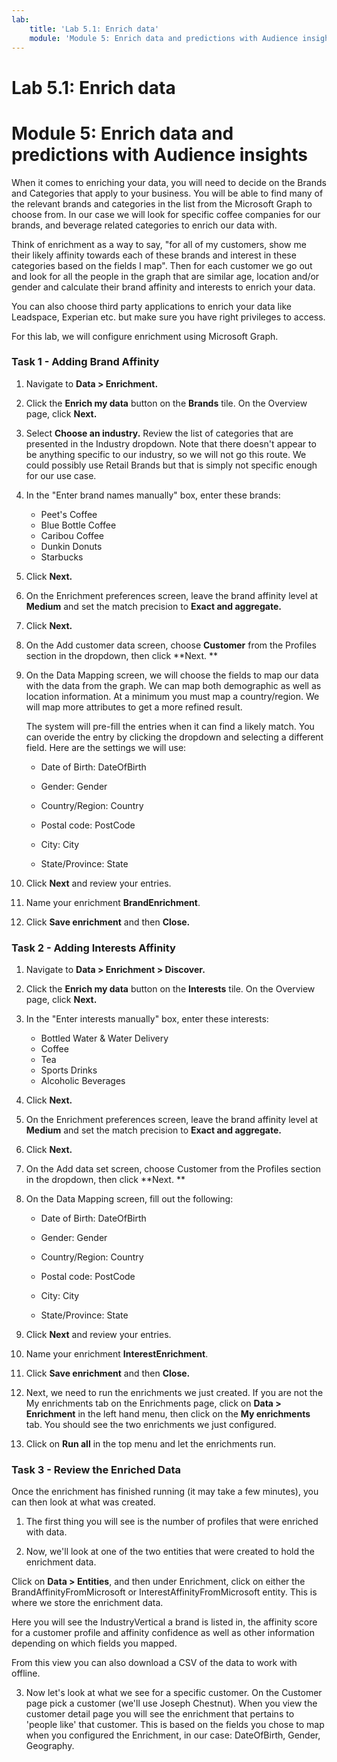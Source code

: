 ```yaml
---
lab:
    title: 'Lab 5.1: Enrich data'
    module: 'Module 5: Enrich data and predictions with Audience insights'
---
```


# Lab 5.1: Enrich data
# Module 5: Enrich data and predictions with Audience insights

When it comes to enriching your data, you will need to decide on the Brands and Categories that apply to your business. You will be able to find many of the relevant brands and categories in the list from the Microsoft Graph to choose from. In our case we will look for specific coffee companies for our brands, and beverage related categories to enrich our data with. 

Think of enrichment as a way to say, "for all of my customers, show me their likely affinity towards each of these brands and interest in these categories based on the fields I map". Then for each customer we go out and look for all the people in the graph that are similar age, location and/or gender and calculate their brand affinity and interests to enrich your data. 

You can also choose third party applications to enrich your data like Leadspace, Experian etc. but make sure you have right privileges to access. 

For this lab, we will configure enrichment using Microsoft Graph. 

### Task 1 - Adding Brand Affinity 

1. Navigate to **Data > Enrichment.** 

2. Click the **Enrich my data** button on the **Brands** tile. On the Overview page, click **Next.**

3. Select **Choose an industry.** Review the list of categories that are presented in the Industry dropdown. Note that there doesn't appear to be anything specific to our industry, so we will not go this route. We could possibly use Retail Brands but that is simply not specific enough for our use case. 

5. In the "Enter brand names manually" box, enter these brands: 
	- Peet's Coffee 
	- Blue Bottle Coffee 
	- Caribou Coffee 
	- Dunkin Donuts 
	- Starbucks 

6. Click **Next.**

7. On the Enrichment preferences screen, leave the brand affinity level at **Medium** and set the match precision to **Exact and aggregate.**

8. Click **Next.**

9. On the Add customer data screen, choose **Customer** from the Profiles section in the dropdown, then click **Next. **

10. On the Data Mapping screen, we will choose the fields to map our data with the data from the graph. We can map both demographic as well as location information. At a minimum you must map a country/region. We will map more attributes to get a more refined result. 

	The system will pre-fill the entries when it can find a likely match. You can overide the entry by clicking the dropdown and selecting a different field. Here are the settings we will use: 
	
	- Date of Birth: DateOfBirth 

	- Gender: Gender 

	- Country/Region: Country 
	
	- Postal code: PostCode

	- City: City 

	- State/Province: State 

11. Click **Next** and review your entries. 

12. Name your enrichment **BrandEnrichment**. 

13. Click **Save enrichment** and then **Close.**


### Task 2 - Adding Interests Affinity 

1. Navigate to **Data > Enrichment > Discover.**

2. Click the **Enrich my data** button on the **Interests** tile. On the Overview page, click **Next.**

3. In the "Enter interests manually" box, enter these interests: 

	- Bottled Water & Water Delivery 
	- Coffee 
	- Tea 
	- Sports Drinks 
	- Alcoholic Beverages

4. Click **Next.**

5. On the Enrichment preferences screen, leave the brand affinity level at **Medium** and set the match precision to **Exact and aggregate.** 

6. Click **Next.**

7. On the Add data set screen, choose Customer from the Profiles section in the dropdown, then click **Next. **

8. On the Data Mapping screen, fill out the following:

	- Date of Birth: DateOfBirth 

	- Gender: Gender 

	- Country/Region: Country 

	- Postal code: PostCode

	- City: City 

	- State/Province: State 

9. Click **Next** and review your entries. 

10. Name your enrichment **InterestEnrichment**. 

11. Click **Save enrichment** and then **Close.** 

12. Next, we need to run the enrichments we just created. If you are not the My enrichments tab on the Enrichments page, click on **Data > Enrichment** in the left hand menu, then click on the **My enrichments** tab. You should see the two enrichments we just configured. 

13. Click on **Run all** in the top menu and let the enrichments run.

### Task 3 - Review the Enriched Data 

Once the enrichment has finished running (it may take a few minutes), you can then look at what was created. 

1. The first thing you will see is the number of profiles that were enriched with data. 

2. Now, we'll look at one of the two entities that were created to hold the enrichment data. 

Click on **Data > Entities**, and then under Enrichment, click on either the BrandAffinityFromMicrosoft or InterestAffinityFromMicrosoft entity. This is where we store the enrichment data. 

Here you will see the IndustryVertical a brand is listed in, the affinity score for a customer profile and affinity confidence as well as other information depending on which fields you mapped. 

From this view you can also download a CSV of the data to work with offline. 
 
3. Now let's look at what we see for a specific customer. On the Customer page pick a customer (we'll use Joseph Chestnut). When you view the customer detail page you will see the enrichment that pertains to 'people like' that customer. This is based on the fields you chose to map when you configured the Enrichment, in our case: DateOfBirth, Gender, Geography. 
